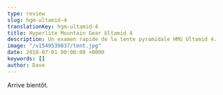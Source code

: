 ```yaml
---
type: review
slug: hgm-ultamid-4
translationKey: hgm-ultamid-4
title: Hyperlite Mountain Gear Ultamid 4
description: Un examen rapide de la tente pyramidale HMG Ultamid 4.
image: "/v1549539837/tent.jpg"
date: 2018-07-01 00:00:00 +0000
keywords: []
author: Dave
---
```

Arrive bientôt.